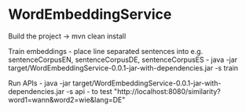 # WordEmbeddingService
Build the project  -> mvn clean install

Train embeddings
	- place line separated sentences into e.g. sentenceCorpusEN, sentenceCorpusDE, sentenceCorpusES
	- java -jar target/WordEmbeddingService-0.0.1-jar-with-dependencies.jar -s train

Run APIs
	- java -jar target/WordEmbeddingService-0.0.1-jar-with-dependencies.jar -s api
	- to test "http://localhost:8080/similarity?word1=wann&word2=wie&lang=DE"
